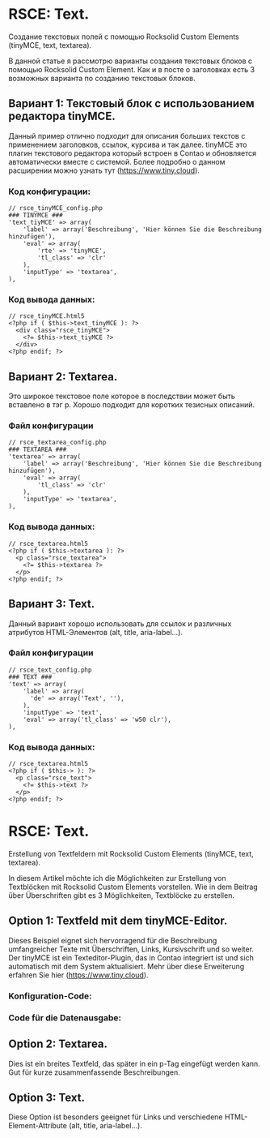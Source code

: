 # RSCE: Text.

Создание текстовых полей с помощью Rocksolid Custom Elements (tinyMCE, text, textarea).

В данной статье я рассмотрю варианты создания текстовых блоков с помощью Rocksolid Custom Element. Как и в посте о 
заголовках есть 3 возможных варианта по созданию текстовых блоков. 

## Вариант 1: Текстовый блок с использованием редактора tinyMCE.

Данный пример отлично подходит для описания больших текстов с применением заголовков, ссылок, курсива и так далее.
tinyMCE это плагин текстового редактора который встроен в Contao и обновляется автоматически вместе с системой. Более 
подробно о данном расширении можно узнать тут (https://www.tiny.cloud). 

### Код конфигурации:

    // rsce_tinyMCE_config.php
    ### TINYMCE ###
    'text_tiyMCE' => array(
        'label' => array('Beschreibung', 'Hier können Sie die Beschreibung hinzufügen'),
        'eval' => array(
            'rte' => 'tinyMCE',
            'tl_class' => 'clr'
        ),
        'inputType' => 'textarea',
    ),

### Код вывода данных:
    
    // rsce_tinyMCE.html5
    <?php if ( $this->text_tinyMCE ): ?>
      <div class="rsce_tinyMCE">
        <?= $this->text_tiyMCE ?>
      </div>
    <?php endif; ?>

## Вариант 2: Textarea.

Это широкое текстовое поле которое в последствии может быть вставлено в тэг p. Хорошо подходит для коротких тезисных 
описаний.

### Файл конфигурации

    // rsce_textarea_config.php
    ### TEXTAREA ###
    'textarea' => array(
        'label' => array('Beschreibung', 'Hier können Sie die Beschreibung hinzufügen'),
        'eval' => array(
            'tl_class' => 'clr'
        ),
        'inputType' => 'textarea',
    ),

### Код вывода данных:

    // rsce_textarea.html5
    <?php if ( $this->textarea ): ?>
      <p class="rsce_textarea">
        <?= $this->textarea ?>
      </p>
    <?php endif; ?>

## Вариант 3: Text. 

Данный вариант хорошо использовать для ссылок и различных атрибутов HTML-Элементов (alt, title, aria-label...).

### Файл конфигурации

    // rsce_text_config.php
    ### TEXT ###
    'text' => array(
        'label' => array(
          'de' => array('Text', ''),
        ),
        'inputType' => 'text',
        'eval' => array('tl_class' => 'w50 clr'),
    ),

### Код вывода данных:

    // rsce_textarea.html5
    <?php if ( $this-> ): ?>
      <p class="rsce_text">
        <?= $this->text ?>
      </p>
    <?php endif; ?>


# RSCE: Text.

Erstellung von Textfeldern mit Rocksolid Custom Elements (tinyMCE, text, textarea).

In diesem Artikel möchte ich die Möglichkeiten zur Erstellung von Textblöcken mit Rocksolid Custom Elements 
vorstellen. Wie in dem Beitrag über
Überschriften gibt es 3 Möglichkeiten, Textblöcke zu erstellen. 

## Option 1: Textfeld mit dem tinyMCE-Editor.

Dieses Beispiel eignet sich hervorragend für die Beschreibung umfangreicher Texte mit Überschriften, Links, Kursivschrift und so weiter.
Der tinyMCE ist ein Texteditor-Plugin, das in Contao integriert ist und sich automatisch mit dem System aktualisiert.
Mehr über diese Erweiterung erfahren Sie hier (https://www.tiny.cloud). 

### Konfiguration-Code:
### Code für die Datenausgabe:

## Option 2: Textarea.

Dies ist ein breites Textfeld, das später in ein p-Tag eingefügt werden kann. Gut für kurze zusammenfassende Beschreibungen.

## Option 3: Text.

Diese Option ist besonders geeignet für Links und verschiedene HTML-Element-Attribute (alt, title, aria-label...).



